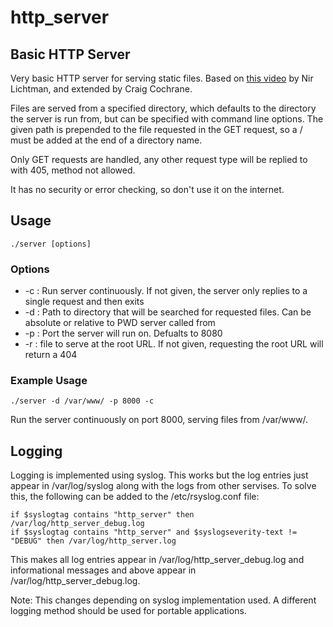 # http_server
## Basic HTTP Server
Very basic HTTP server for serving static files. Based on [this video](https://www.youtube.com/watch?v=2HrYIl6GpYg) by Nir Lichtman, and extended by Craig Cochrane.

Files are served from a specified directory, which defaults to the directory the server is run from, but can be specified with command line options. The given path is prepended to the file requested in the GET request, so a / must be added at the end of a directory name.

Only GET requests are handled, any other request type will be replied to with 405, method not allowed.

It has no security or error checking, so don't use it on the internet.

## Usage
```./server [options]```

### Options
- -c : Run server continuously. If not given, the server only replies to a single request and then exits
- -d : Path to directory that will be searched for requested files.  Can be absolute or relative to PWD server called from
- -p : Port the server will run on. Defualts to 8080
- -r : file to serve at the root URL. If not given, requesting the root URL will return a 404

### Example Usage
```./server -d /var/www/ -p 8000 -c```

Run the server continuously on port 8000, serving files from /var/www/.

## Logging
Logging is implemented using syslog. This works but the log entries just appear in /var/log/syslog along with the logs from other servises. To solve this, the following can be added to the /etc/rsyslog.conf file:
```
if $syslogtag contains "http_server" then /var/log/http_server_debug.log 
if $syslogtag contains "http_server" and $syslogseverity-text != "DEBUG" then /var/log/http_server.log
```

This makes all log entries appear in /var/log/http_server_debug.log and informational messages and above appear in /var/log/http_server_debug.log.

Note: This changes depending on syslog implementation used. A different logging method should be used for portable applications.
